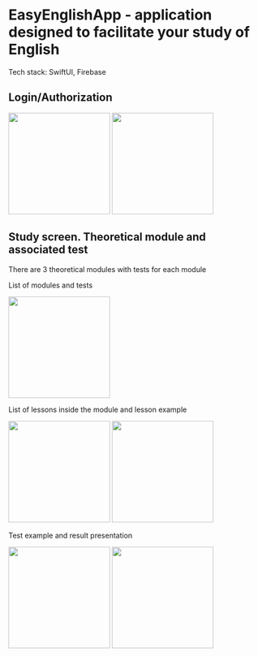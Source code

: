 # EasyEnglishApp - application designed to facilitate your study of English
Tech stack: SwiftUI, Firebase

## Login/Authorization

<img src="https://user-images.githubusercontent.com/105456398/195856877-b1122d6c-d2e8-4d2c-bd43-4b8aed310f90.png" width="200" /> <img src="https://user-images.githubusercontent.com/105456398/195856209-d8ee1078-ccff-4461-b012-d8ef878c3eca.png" width="200" />

## Study screen. Theoretical module and associated test

There are 3 theoretical modules with tests for each module

List of modules and tests

<img src="https://user-images.githubusercontent.com/105456398/195857516-57a413a2-1c41-49b5-96d5-a24d191d8812.png" width="200" />

List of lessons inside the module and lesson example

<img src="https://user-images.githubusercontent.com/105456398/195858369-944828fc-6300-4868-9aa4-573473370d4b.png" width="200" /> <img src="https://user-images.githubusercontent.com/105456398/195858035-a3b25574-fbe6-4d17-91b1-f2109ef47fa7.png" width="200" />

Test example and result presentation

<img src="https://user-images.githubusercontent.com/105456398/195858067-8460f02b-528a-4128-b3e0-3feee3962b3e.png" width="200" /> <img src="https://user-images.githubusercontent.com/105456398/195860957-1a27f2bb-402d-4c04-935a-322d60989fba.png" width="200" />
